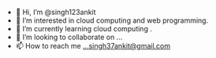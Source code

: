 - 👋 Hi, I’m @singh123ankit
- 👀 I’m interested in cloud computing and web programming.
- 🌱 I’m currently learning cloud computing .
- 💞️ I’m looking to collaborate on ...
- 📫 How to reach me ...singh37ankit@gmail.com

<!---
singh123ankit/singh123ankit is a ✨ special ✨ repository because its `README.md` (this file) appears on your GitHub profile.
You can click the Preview link to take a look at your changes.
--->
